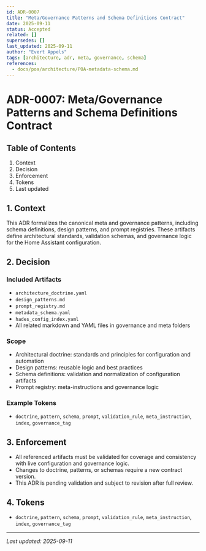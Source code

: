 ```yaml
---
id: ADR-0007
title: "Meta/Governance Patterns and Schema Definitions Contract"
date: 2025-09-11
status: Accepted
related: []
supersedes: []
last_updated: 2025-09-11
author: "Evert Appels"
tags: [architecture, adr, meta, governance, schema]
references:
  - docs/poa/architecture/POA-metadata-schema.md
---
```


# ADR-0007: Meta/Governance Patterns and Schema Definitions Contract

## Table of Contents
1. Context
2. Decision
3. Enforcement
4. Tokens
5. Last updated

## 1. Context
This ADR formalizes the canonical meta and governance patterns, including schema definitions, design patterns, and prompt registries. These artifacts define architectural standards, validation schemas, and governance logic for the Home Assistant configuration.

## 2. Decision
### Included Artifacts
- `architecture_doctrine.yaml`
- `design_patterns.md`
- `prompt_registry.md`
- `metadata_schema.yaml`
- `hades_config_index.yaml`
- All related markdown and YAML files in governance and meta folders

### Scope
- Architectural doctrine: standards and principles for configuration and automation
- Design patterns: reusable logic and best practices
- Schema definitions: validation and normalization of configuration artifacts
- Prompt registry: meta-instructions and governance logic

### Example Tokens
- `doctrine`, `pattern`, `schema`, `prompt`, `validation_rule`, `meta_instruction`, `index`, `governance_tag`

## 3. Enforcement
- All referenced artifacts must be validated for coverage and consistency with live configuration and governance logic.
- Changes to doctrine, patterns, or schemas require a new contract version.
- This ADR is pending validation and subject to revision after full review.

## 4. Tokens
- `doctrine`, `pattern`, `schema`, `prompt`, `validation_rule`, `meta_instruction`, `index`, `governance_tag`

---
_Last updated: 2025-09-11_
